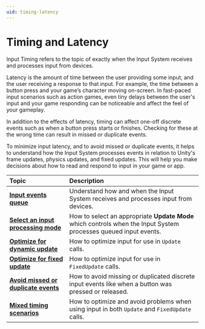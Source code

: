 ```yaml
---
uid: timing-latency
---
```

# Timing and Latency

Input Timing refers to the topic of exactly when the Input System receives and processes input from devices.

Latency is the amount of time between the user providing some input, and the user receiving a response to that input. For example, the time between a button press and your game’s character moving on-screen. In fast-paced input scenarios such as action games, even tiny delays between the user's input and your game responding can be noticeable and affect the feel of your gameplay.

In addition to the effects of latency, timing can affect one-off discrete events such as when a button press starts or finishes. Checking for these at the wrong time can result in missed or duplicate events.

To minimize input latency, and to avoid missed or duplicate events, it helps to understand how the Input System processes events in relation to Unity's frame updates, physics updates, and fixed updates. This will help you make decisions about how to read and respond to input in your game or app.

| **Topic**                       | **Description**                  |
| :------------------------------ | :------------------------------- |
| **[Input events queue](timing-input-events-queue.md)** | Understand how and when the Input System receives and processes input from devices. |
| **[Select an input processing mode](timing-select-mode.md)** | How to select an appropriate **Update Mode** which controls when the Input System processes queued input events. |
| **[Optimize for dynamic update](timing-optimize-dynamic-update.md)** | How to optimize input for use in `Update` calls. |
| **[Optimize for fixed update](timing-optimize-fixed-update.md)** | How to optimize input for use in `FixedUpdate` calls. |
| **[Avoid missed or duplicate events](timing-missed-duplicate-events.md)** | How to avoid missing or duplicated discrete input events like when a button was pressed or released. |
| **[Mixed timing scenarios](timing-mixed-scenarios.md)** | How to optimize and avoid problems when using input in both `Update` and `FixedUpdate` calls. |

